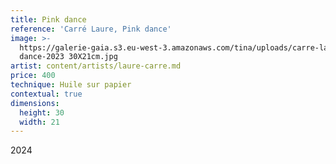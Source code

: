 ```yaml
---
title: Pink dance
reference: 'Carré Laure, Pink dance'
image: >-
  https://galerie-gaia.s3.eu-west-3.amazonaws.com/tina/uploads/carre-laure/galerie-gaia-carre-laure-pink
  dance-2023 30X21cm.jpg
artist: content/artists/laure-carre.md
price: 400
technique: Huile sur papier
contextual: true
dimensions:
  height: 30
  width: 21
---
```


2024
